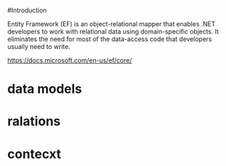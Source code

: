 #Introduction

Entity Framework (EF) is an object-relational mapper that enables .NET developers to work with relational data using domain-specific objects. 
It eliminates the need for most of the data-access code that developers usually need to write.

https://docs.microsoft.com/en-us/ef/core/

# data models

# ralations

# contecxt